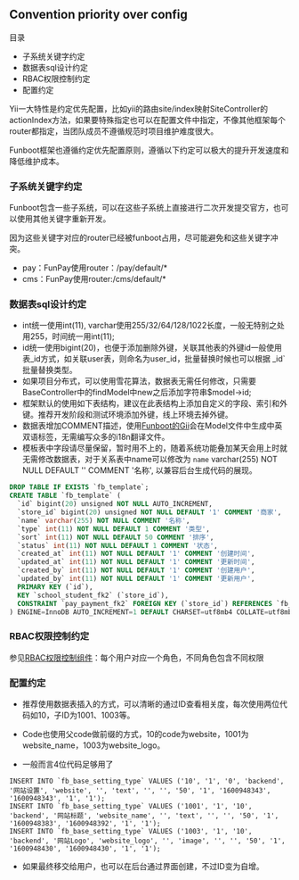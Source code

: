 Convention priority over config
-----------

目录

- 子系统关键字约定
- 数据表sql设计约定
- RBAC权限控制约定
- 配置约定


Yii一大特性是约定优先配置，比如yii的路由site/index映射SiteController的actionIndex方法，如果要特殊指定也可以在配置文件中指定，不像其他框架每个router都指定，当团队成员不遵循规范时项目维护难度很大。

Funboot框架也遵循约定优先配置原则，遵循以下约定可以极大的提升开发速度和降低维护成本。


### 子系统关键字约定

Funboot包含一些子系统，可以在这些子系统上直接进行二次开发提交官方，也可以使用其他关键字重新开发。

因为这些关键字对应的router已经被funboot占用，尽可能避免和这些关键字冲突。

- pay：FunPay使用router：/pay/default/*
- cms：FunPay使用router:/cms/default/*


### 数据表sql设计约定

- int统一使用int(11), varchar使用255/32/64/128/1022长度，一般无特别之处用255，时间统一用int(11);
- id统一使用bigint(20)，也便于添加删除外键，关联其他表的外键id一般使用 表_id方式，如关联user表，则命名为user_id，批量替换时候也可以根据 _id` 批量替换类型。
- 如果项目分布式，可以使用雪花算法，数据表无需任何修改，只需要BaseController中的findModel中new之后添加字符串$model->id;
- 框架默认的使用如下表结构，建议在此表结构上添加自定义的字段、索引和外键。推荐开发阶段和测试环境添加外键，线上环境去掉外键。
- 数据表增加COMMENT描述，使用[Funboot的Gii](gii.md)会在Model文件中生成中英双语标签，无需编写众多的i18n翻译文件。
- 模板表中字段请尽量保留，暂时用不上的，随着系统功能叠加某天会用上时就无需修改数据表，对于关系表中name可以修改为  `name` varchar(255) NOT NULL DEFAULT '' COMMENT '名称', 以兼容后台生成代码的展现。

```sql
DROP TABLE IF EXISTS `fb_template`;
CREATE TABLE `fb_template` (
  `id` bigint(20) unsigned NOT NULL AUTO_INCREMENT,
  `store_id` bigint(20) unsigned NOT NULL DEFAULT '1' COMMENT '商家',
  `name` varchar(255) NOT NULL COMMENT '名称',
  `type` int(11) NOT NULL DEFAULT 1 COMMENT '类型',
  `sort` int(11) NOT NULL DEFAULT 50 COMMENT '排序',
  `status` int(11) NOT NULL DEFAULT 1 COMMENT '状态',
  `created_at` int(11) NOT NULL DEFAULT '1' COMMENT '创建时间',
  `updated_at` int(11) NOT NULL DEFAULT '1' COMMENT '更新时间',
  `created_by` int(11) NOT NULL DEFAULT '1' COMMENT '创建用户',
  `updated_by` int(11) NOT NULL DEFAULT '1' COMMENT '更新用户',
  PRIMARY KEY (`id`),
  KEY `school_student_fk2` (`store_id`),
  CONSTRAINT `pay_payment_fk2` FOREIGN KEY (`store_id`) REFERENCES `fb_store` (`id`) ON DELETE NO ACTION ON UPDATE NO ACTION
) ENGINE=InnoDB AUTO_INCREMENT=1 DEFAULT CHARSET=utf8mb4 COLLATE=utf8mb4_unicode_ci COMMENT '模板';
```

### RBAC权限控制约定

参见[RBAC权限控制组件](dev-rbac.md)：每个用户对应一个角色，不同角色包含不同权限


### 配置约定

- 推荐使用数据表插入的方式，可以清晰的通过ID查看相关度，每次使用两位代码如10，子ID为1001、1003等。

- Code也使用父code做前缀的方式，10的code为website，1001为website_name，1003为website_logo。

- 一般而言4位代码足够用了


```
INSERT INTO `fb_base_setting_type` VALUES ('10', '1', '0', 'backend', '网站设置', 'website', '', 'text', '', '', '50', '1', '1600948343', '1600948343', '1', '1');
INSERT INTO `fb_base_setting_type` VALUES ('1001', '1', '10', 'backend', '网站标题', 'website_name', '', 'text', '', '', '50', '1', '1600948383', '1600948392', '1', '1');
INSERT INTO `fb_base_setting_type` VALUES ('1003', '1', '10', 'backend', '网站Logo', 'website_logo', '', 'image', '', '', '50', '1', '1600948430', '1600948430', '1', '1');

```


- 如果最终移交给用户，也可以在后台通过界面创建，不过ID变为自增。

